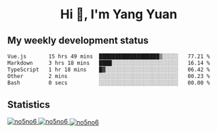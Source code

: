 <h1 align="center">Hi 👋, I'm Yang Yuan</h1>


## My weekly development status
<!--START_SECTION:waka-->

```txt
Vue.js       15 hrs 49 mins  ███████████████████▒░░░░░   77.21 %
Markdown     3 hrs 18 mins   ████░░░░░░░░░░░░░░░░░░░░░   16.14 %
TypeScript   1 hr 18 mins    █▓░░░░░░░░░░░░░░░░░░░░░░░   06.42 %
Other        2 mins          ░░░░░░░░░░░░░░░░░░░░░░░░░   00.23 %
Bash         0 secs          ░░░░░░░░░░░░░░░░░░░░░░░░░   00.00 %
```

<!--END_SECTION:waka-->

## Statistics
<a href="https://github.com/anuraghazra/github-readme-stats">
  <img src="https://github-readme-stats.vercel.app/api/top-langs/?username=no5no6&theme=dracula" alt="no5no6">
</a>
<a href="https://github.com/anuraghazra/github-readme-stats">
  <img src="https://github-readme-stats.vercel.app/api?username=no5no6&show_icons=true&theme=dracula&line_height=40" alt="no5no6">
</a>
<a href="https://github.com/anuraghazra/github-readme-stats">
  <img align="center" src="https://github-readme-streak-stats.herokuapp.com/?user=no5no6&theme=dracula" alt="no5no6" />
</a>
